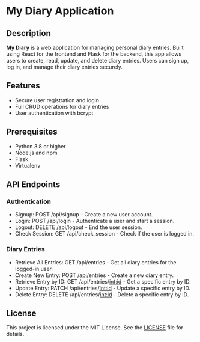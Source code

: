 # My Diary Application
## Description
**My Diary** is a web application for managing personal diary entries. Built using React for the frontend and Flask for the backend, this app allows users to create, read, update, and delete diary entries. Users can sign up, log in, and manage their diary entries securely. 

## Features
 - Secure user registration and login
 - Full CRUD operations for diary entries
 - User authentication with bcrypt

## Prerequisites
 - Python 3.8 or higher
 - Node.js and npm
 - Flask
 - Virtualenv

## API Endpoints
### Authentication
 - Signup: POST /api/signup - Create a new user account.
 - Login: POST /api/login - Authenticate a user and start a session.
 - Logout: DELETE /api/logout - End the user session.
 - Check Session: GET /api/check_session - Check if the user is logged in.
### Diary Entries
 - Retrieve All Entries: GET /api/entries - Get all diary entries for the logged-in user.
 - Create New Entry: POST /api/entries - Create a new diary entry.
 - Retrieve Entry by ID: GET /api/entries/<int:id> - Get a specific entry by ID.
 - Update Entry: PATCH /api/entries/<int:id> - Update a specific entry by ID.
 - Delete Entry: DELETE /api/entries/<int:id> - Delete a specific entry by ID.

## License
This project is licensed under the MIT License. See the [LICENSE](LICENSE) file for details.
